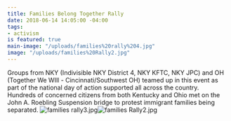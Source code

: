 ```yaml
---
title: Families Belong Together Rally
date: 2018-06-14 14:05:00 -04:00
tags:
- activism
is featured: true
main-image: "/uploads/families%20rally%204.jpg"
image: "/uploads/families%20Rally2.jpg"
---
```


Groups from NKY (Indivisible NKY District 4, NKY KFTC, NKY JPC) and OH (Together We WIll - Cincinnati/Southwest OH) teamed up in this event as part of the national day of action supported all across the country.  Hundreds of concerned citizens from both Kentucky and Ohio met on the John A. Roebling Suspension bridge to protest immigrant families being separated.
![families rally3.jpg](/uploads/families%20rally3.jpg)![families Rally2.jpg](/uploads/families%20Rally2.jpg)